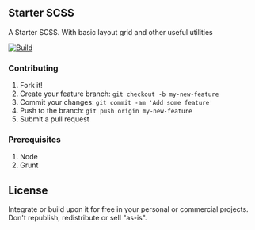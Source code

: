 ## Starter SCSS

A Starter SCSS.
With basic layout grid and other useful utilities

[![Build](https://img.shields.io/badge/Build-2.0.0-blue.svg)]()

### Contributing

1. Fork it!
2. Create your feature branch: `git checkout -b my-new-feature`
3. Commit your changes: `git commit -am 'Add some feature'`
4. Push to the branch: `git push origin my-new-feature`
5. Submit a pull request

### Prerequisites

1. Node
2. Grunt

## License

Integrate or build upon it for free in your personal or commercial projects. Don't republish, redistribute or sell "as-is".
